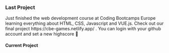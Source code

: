 <h3 align="start">Last Project</h3>
<p>Just finished the web development course at Coding Bootcamps Europe learning everything about HTML, CSS, Javascript and VUE.js. Check out our final project https://cbe-games.netlify.app/ . You can login with your github account and set a new highscore 👾</p>
<p></p>
 
<h4 align="start">Current Project</h4>


<!--
**KaiWelu/KaiWelu** is a ✨ _special_ ✨ repository because its `README.md` (this file) appears on your GitHub profile.

Here are some ideas to get you started:

- 🔭 I’m currently working on ...
- 🌱 I’m currently learning ...
- 👯 I’m looking to collaborate on ...
- 🤔 I’m looking for help with ...
- 💬 Ask me about ...
- 📫 How to reach me: ...
- 😄 Pronouns: ...
- ⚡ Fun fact: ...
-->
